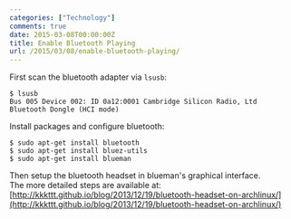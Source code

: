 ```yaml
---
categories: ["Technology"]
comments: true
date: 2015-03-08T00:00:00Z
title: Enable Bluetooth Playing
url: /2015/03/08/enable-bluetooth-playing/
---
```


First scan the bluetooth adapter via `lsusb`:    

```
$ lsusb
Bus 005 Device 002: ID 0a12:0001 Cambridge Silicon Radio, Ltd Bluetooth Dongle (HCI mode)

```
Install packages and configure bluetooth:    

```
$ sudo apt-get install bluetooth
$ sudo apt-get install bluez-utils
$ sudo apt-get install blueman

```
Then setup the bluetooth headset in blueman's graphical interface.    
The more detailed steps are available at:    
[http://kkkttt.github.io/blog/2013/12/19/bluetooth-headset-on-archlinux/](http://kkkttt.github.io/blog/2013/12/19/bluetooth-headset-on-archlinux/)    
